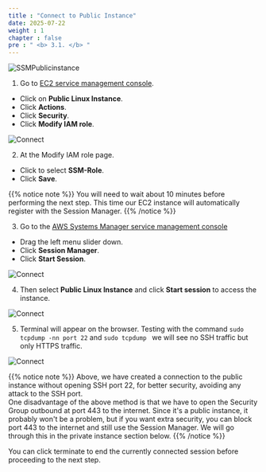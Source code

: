 ```yaml
---
title : "Connect to Public Instance"
date: 2025-07-22
weight : 1
chapter : false
pre : " <b> 3.1. </b> "
---
```

![SSMPublicinstance](/images/arc-02.png)

1. Go to [EC2 service management console](https://console.aws.amazon.com/ec2/v2/home).
  + Click on **Public Linux Instance**.
  + Click **Actions**.
  + Click **Security**.
  + Click **Modify IAM role**.

![Connect](/images/3.connect/001-connect.png)

2. At the Modify IAM role page.
  + Click to select **SSM-Role**.
  + Click **Save**.

{{% notice note %}}
You will need to wait about 10 minutes before performing the next step. This time our EC2 instance will automatically register with the Session Manager.
{{% /notice %}}

3. Go to the [AWS Systems Manager service management console](https://console.aws.amazon.com/systems-manager/home)
  + Drag the left menu slider down.
  + Click **Session Manager**.
  + Click **Start Session**.


![Connect](/images/3.connect/002-connect.png)


4. Then select **Public Linux Instance** and click **Start session** to access the instance.

![Connect](/images/3.connect/003-connect.png)


5. Terminal will appear on the browser. Testing with the command ``` sudo tcpdump -nn port 22 ``` and ```sudo tcpdump ``` we will see no SSH traffic but only HTTPS traffic.

![Connect](/images/3.connect/004-connect.png)

{{% notice note %}}
 Above, we have created a connection to the public instance without opening SSH port 22, for better security, avoiding any attack to the SSH port.\
One disadvantage of the above method is that we have to open the Security Group outbound at port 443 to the internet. Since it's a public instance, it probably won't be a problem, but if you want extra security, you can block port 443 to the internet and still use the Session Manager. We will go through this in the private instance section below.
 {{% /notice %}}

 You can click terminate to end the currently connected session before proceeding to the next step.